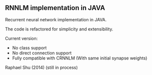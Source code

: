 RNNLM implementation in JAVA
--

Recurrent neural network implementation in JAVA.

The code is refactored for simplicity and extensibility.

Current version:
- No class support
- No direct connection support
- Fully compatible with CRNNLM (With same initial synapse weights)

Raphael Shu (2014)
(still in process)